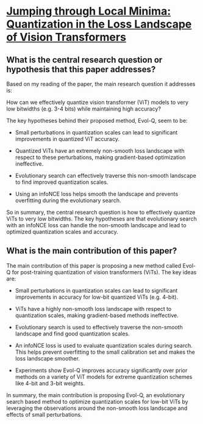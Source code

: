 # [Jumping through Local Minima: Quantization in the Loss Landscape of   Vision Transformers](https://arxiv.org/abs/2308.10814)

## What is the central research question or hypothesis that this paper addresses?

 Based on my reading of the paper, the main research question it addresses is:

How can we effectively quantize vision transformer (ViT) models to very low bitwidths (e.g. 3-4 bits) while maintaining high accuracy?

The key hypotheses behind their proposed method, Evol-Q, seem to be:

- Small perturbations in quantization scales can lead to significant improvements in quantized ViT accuracy.

- Quantized ViTs have an extremely non-smooth loss landscape with respect to these perturbations, making gradient-based optimization ineffective. 

- Evolutionary search can effectively traverse this non-smooth landscape to find improved quantization scales.

- Using an infoNCE loss helps smooth the landscape and prevents overfitting during the evolutionary search.

So in summary, the central research question is how to effectively quantize ViTs to very low bitwidths. The key hypotheses are that evolutionary search with an infoNCE loss can handle the non-smooth landscape and lead to optimized quantization scales and accuracy.


## What is the main contribution of this paper?

 The main contribution of this paper is proposing a new method called Evol-Q for post-training quantization of vision transformers (ViTs). The key ideas are:

- Small perturbations in quantization scales can lead to significant improvements in accuracy for low-bit quantized ViTs (e.g. 4-bit). 

- ViTs have a highly non-smooth loss landscape with respect to quantization scales, making gradient-based methods ineffective.

- Evolutionary search is used to effectively traverse the non-smooth landscape and find good quantization scales.

- An infoNCE loss is used to evaluate quantization scales during search. This helps prevent overfitting to the small calibration set and makes the loss landscape smoother.

- Experiments show Evol-Q improves accuracy significantly over prior methods on a variety of ViT models for extreme quantization schemes like 4-bit and 3-bit weights.

In summary, the main contribution is proposing Evol-Q, an evolutionary search based method to optimize quantization scales for low-bit ViTs by leveraging the observations around the non-smooth loss landscape and effects of small perturbations.
